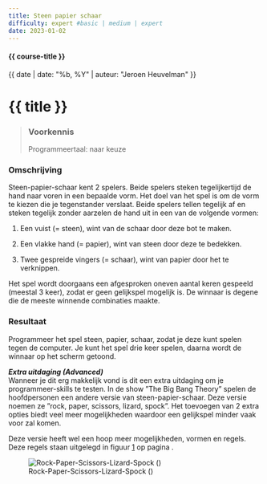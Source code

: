 ```yaml
---
title: Steen papier schaar
difficulty: expert #basic | medium | expert
date: 2023-01-02
---
```


#### {{ course-title }}
{{ date | date: "%b, %Y" | auteur: "Jeroen Heuvelman" }}


# {{ title }}

> ### Voorkennis
> Programmeertaal: naar keuze

### Omschrijving
Steen-papier-schaar kent 2 spelers. Beide spelers steken tegelijkertijd
de hand naar voren in een bepaalde vorm. Het doel van het spel is om de
vorm te kiezen die je tegenstander verslaat. Beide spelers tellen
tegelijk af en steken tegelijk zonder aarzelen de hand uit in een van de
volgende vormen:

1.  Een vuist (= steen), wint van de schaar door deze bot te maken.

2.  Een vlakke hand (= papier), wint van steen door deze te bedekken.

3.  Twee gespreide vingers (= schaar), wint van papier door het te
    verknippen.

Het spel wordt doorgaans een afgesproken oneven aantal keren gespeeld
(meestal 3 keer), zodat er geen gelijkspel mogelijk is. De winnaar is
degene die de meeste winnende combinaties maakte.

### Resultaat
Programmeer het spel steen, papier, schaar, zodat je deze kunt spelen
tegen de computer. Je kunt het spel drie keer spelen, daarna wordt de
winnaar op het scherm getoond.

***Extra uitdaging (Advanced)***  
Wanneer je dit erg makkelijk vond is dit een extra uitdaging om je
programmeer-skills te testen. In de show ”The Big Bang Theory” spelen de
hoofdpersonen een andere versie van steen-papier-schaar. Deze versie
noemen ze ”rock, paper, scissors, lizard, spock”. Het toevoegen van 2
extra opties biedt veel meer mogelijkheden waardoor een gelijkspel
minder vaak voor zal komen.

Deze versie heeft wel een hoop meer mogelijkheden, vormen en regels.
Deze regels staan uitgelegd in
figuur <a href="#fig:Rock-Paper-Scissors-Lizard-Spock"
data-reference-type="ref"
data-reference="fig:Rock-Paper-Scissors-Lizard-Spock">1</a> op pagina .

<figure>
<img src="artwork/RPSLS.png" id="fig:Rock-Paper-Scissors-Lizard-Spock"
alt="Rock-Paper-Scissors-Lizard-Spock ()" />
<figcaption aria-hidden="true">Rock-Paper-Scissors-Lizard-Spock (<span
class="citation" data-cites="nathanthenerd"></span>)</figcaption>
</figure>
